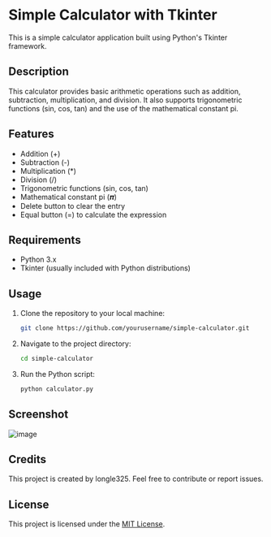 # Simple Calculator with Tkinter

This is a simple calculator application built using Python's Tkinter framework.

## Description

This calculator provides basic arithmetic operations such as addition, subtraction, multiplication, and division. It also supports trigonometric functions (sin, cos, tan) and the use of the mathematical constant pi.

## Features

- Addition (+)
- Subtraction (-)
- Multiplication (*)
- Division (/)
- Trigonometric functions (sin, cos, tan)
- Mathematical constant pi (𝝅)
- Delete button to clear the entry
- Equal button (=) to calculate the expression

## Requirements

- Python 3.x
- Tkinter (usually included with Python distributions)

## Usage

1. Clone the repository to your local machine:

   ```bash
   git clone https://github.com/yourusername/simple-calculator.git

2. Navigate to the project directory:
   
   ```bash
   cd simple-calculator

3. Run the Python script:
   ```bash
   python calculator.py
## Screenshot 
![image](https://github.com/longle325/simple_calculator/assets/140832783/629ed97f-25e0-49c2-9e9b-96ae2d1cc535)


## Credits
This project is created by longle325. Feel free to contribute or report issues.

## License
This project is licensed under the [MIT License](LICENSE).
